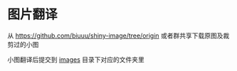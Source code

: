 # 图片翻译

从 https://github.com/biuuu/shiny-image/tree/origin 或者群共享下载原图及裁剪过的小图

小图翻译后提交到 [images](https://github.com/ShinyGroup/ShinyImage/tree/master/images) 目录下对应的文件夹里